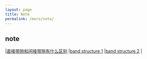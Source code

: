 ```yaml
---
layout: page
title: Note
permalink: /more/note/
---
```


## note
|[直接带隙和间接带隙有什么区别](https://www.zhihu.com/question/31360454)
|[band structure 1](https://plot.ly/ipython-notebooks/density-of-states/)
|[band structure 2](http://gvallver.perso.univ-pau.fr/?p=587)
|  
